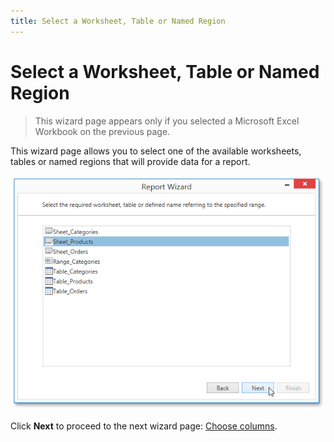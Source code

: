 ```yaml
---
title: Select a Worksheet, Table or Named Region
---
```

# Select a Worksheet, Table or Named Region
> This wizard page appears only if you selected a Microsoft Excel Workbook on the previous page.

This wizard page allows you to select one of the available worksheets, tables or named regions that will provide data for a report.

![WpfReportWizard_Excel_SelectWorksheet](../../../../../../images/img122201.png)

Click **Next** to proceed to the next wizard page: [Choose columns](choose-columns.md).